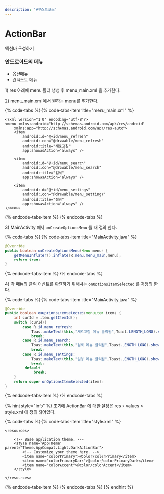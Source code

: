 ```yaml
---
description: '#부스트코스'
---
```


# ActionBar

액션바 구성하기 

### 안드로이드의 메뉴 

* 옵션메뉴 
* 컨텍스트 메뉴 

1\) res 아래에 menu 폴더 생성 후 menu\_main.xml 을 추가한다.

2\) menu\_main.xml 에서 원하는 menu를 추가한다. 

{% code-tabs %}
{% code-tabs-item title="menu\_main.xml" %}
```markup
<?xml version="1.0" encoding="utf-8"?>
<menu xmlns:android="http://schemas.android.com/apk/res/android"
    xmlns:app="http://schemas.android.com/apk/res-auto">
    <item
        android:id="@+id/menu_refresh"
        android:icon="@drawable/menu_refresh"
        android:title="새로고침"
        app:showAsAction="always" />

    <item
        android:id="@+id/menu_search"
        android:icon="@drawable/menu_search"
        android:title="검색"
        app:showAsAction="always" />

    <item
        android:id="@+id/menu_settings"
        android:icon="@drawable/menu_settings"
        android:title="설정"
        app:showAsAction="always" />
</menu>

```
{% endcode-tabs-item %}
{% endcode-tabs %}

  3\) MainActivity 에서 `onCreateOptionsMenu` 를 재 정의 한다. 

{% code-tabs %}
{% code-tabs-item title="MainActivity.java" %}
```java
@Override
public boolean onCreateOptionsMenu(Menu menu) {
    getMenuInflater().inflate(R.menu.menu_main,menu);
    return true;
}
```
{% endcode-tabs-item %}
{% endcode-tabs %}

4\) 각 메뉴의 클릭 이벤트를 확인하기 위해서는 `onOptionsItemSelected` 를 재정의 한다. 

{% code-tabs %}
{% code-tabs-item title="MainActivity.java" %}
```java
@Override
public boolean onOptionsItemSelected(MenuItem item) {
    int curId = item.getItemId();
    switch (curId){
        case R.id.menu_refresh:
            Toast.makeText(this,"새로고침 메뉴 클릭됨",Toast.LENGTH_LONG).show();
            break;
        case R.id.menu_search:
            Toast.makeText(this,"검색 메뉴 클릭됨",Toast.LENGTH_LONG).show();
            break;
        case R.id.menu_settings:
            Toast.makeText(this,"설정 메뉴 클릭됨",Toast.LENGTH_LONG).show();
            break;
         default:
             break;
    }
    return super.onOptionsItemSelected(item);
}
```
{% endcode-tabs-item %}
{% endcode-tabs %}

{% hint style="info" %}
초기에 ActionBar 에 대한 설정은 res &gt; values &gt; style.xml 에 정의 되어있다. 

{% code-tabs %}
{% code-tabs-item title="style.xml" %}
```markup
<resources>

    <!-- Base application theme. -->
    <style name="AppTheme" parent="Theme.AppCompat.Light.DarkActionBar">
        <!-- Customize your theme here. -->
        <item name="colorPrimary">@color/colorPrimary</item>
        <item name="colorPrimaryDark">@color/colorPrimaryDark</item>
        <item name="colorAccent">@color/colorAccent</item>
    </style>

</resources>
```
{% endcode-tabs-item %}
{% endcode-tabs %}
{% endhint %}

